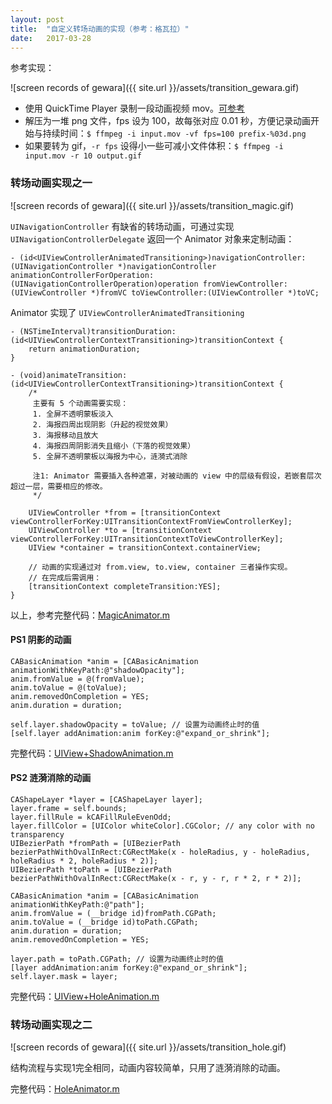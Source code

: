 ```yaml
---
layout: post
title:  "自定义转场动画的实现（参考：格瓦拉）"
date:   2017-03-28
---
```


参考实现：

![screen records of gewara]({{ site.url }}/assets/transition_gewara.gif)

* 使用 QuickTime Player 录制一段动画视频 mov。[可参考](http://osxdaily.com/2016/02/15/howto-record-iphone-screen-mac-quicktime/)
* 解压为一堆 png 文件，fps 设为 100，故每张对应 0.01 秒，方便记录动画开始与持续时间：`$ ffmpeg -i input.mov -vf fps=100 prefix-%03d.png`
* 如果要转为 gif，`-r fps` 设得小一些可减小文件体积：`$ ffmpeg -i input.mov -r 10 output.gif`


### 转场动画实现之一

![screen records of gewara]({{ site.url }}/assets/transition_magic.gif)

`UINavigationController` 有缺省的转场动画，可通过实现 `UINavigationControllerDelegate` 返回一个 Animator 对象来定制动画：

```objc
- (id<UIViewControllerAnimatedTransitioning>)navigationController:(UINavigationController *)navigationController animationControllerForOperation:(UINavigationControllerOperation)operation fromViewController:(UIViewController *)fromVC toViewController:(UIViewController *)toVC;
```

Animator 实现了 `UIViewControllerAnimatedTransitioning`

```obj-c
- (NSTimeInterval)transitionDuration:(id<UIViewControllerContextTransitioning>)transitionContext {
	return animationDuration;
}

- (void)animateTransition:(id<UIViewControllerContextTransitioning>)transitionContext {
    /*
     主要有 5 个动画需要实现：
     1. 全屏不透明蒙板淡入
     2. 海报四周出现阴影（升起的视觉效果）
     3. 海报移动且放大
     4. 海报四周阴影消失且缩小（下落的视觉效果）
     5. 全屏不透明蒙板以海报为中心，涟漪式消除

     注1: Animator 需要插入各种遮罩，对被动画的 view 中的层级有假设，若嵌套层次超过一层，需要相应的修改。
     */
     
    UIViewController *from = [transitionContext viewControllerForKey:UITransitionContextFromViewControllerKey];
    UIViewController *to = [transitionContext viewControllerForKey:UITransitionContextToViewControllerKey];
    UIView *container = transitionContext.containerView;
    
    // 动画的实现通过对 from.view, to.view, container 三者操作实现。
    // 在完成后需调用：
    [transitionContext completeTransition:YES];
}
```

以上，参考完整代码：[MagicAnimator.m](https://github.com/shyang/CustomTransition/blob/master/CustomTransition/MagicAnimator.m)

#### PS1 阴影的动画
```
CABasicAnimation *anim = [CABasicAnimation animationWithKeyPath:@"shadowOpacity"];
anim.fromValue = @(fromValue);
anim.toValue = @(toValue);
anim.removedOnCompletion = YES;
anim.duration = duration;

self.layer.shadowOpacity = toValue; // 设置为动画终止时的值
[self.layer addAnimation:anim forKey:@"expand_or_shrink"];
```

完整代码：[UIView+ShadowAnimation.m](https://github.com/shyang/CustomTransition/blob/master/CustomTransition/UIView%2BShadowAnimation.m)

#### PS2 涟漪消除的动画
```
CAShapeLayer *layer = [CAShapeLayer layer];
layer.frame = self.bounds;
layer.fillRule = kCAFillRuleEvenOdd;
layer.fillColor = [UIColor whiteColor].CGColor; // any color with no transparency
UIBezierPath *fromPath = [UIBezierPath bezierPathWithOvalInRect:CGRectMake(x - holeRadius, y - holeRadius, holeRadius * 2, holeRadius * 2)];
UIBezierPath *toPath = [UIBezierPath bezierPathWithOvalInRect:CGRectMake(x - r, y - r, r * 2, r * 2)];
    
CABasicAnimation *anim = [CABasicAnimation animationWithKeyPath:@"path"];
anim.fromValue = (__bridge id)fromPath.CGPath;
anim.toValue = (__bridge id)toPath.CGPath;
anim.duration = duration;
anim.removedOnCompletion = YES;

layer.path = toPath.CGPath; // 设置为动画终止时的值
[layer addAnimation:anim forKey:@"expand_or_shrink"];
self.layer.mask = layer;
```

完整代码：[UIView+HoleAnimation.m](https://github.com/shyang/CustomTransition/blob/master/CustomTransition/UIView%2BHoleAnimation.m)

### 转场动画实现之二

![screen records of gewara]({{ site.url }}/assets/transition_hole.gif)

结构流程与实现1完全相同，动画内容较简单，只用了涟漪消除的动画。

完整代码：[HoleAnimator.m](https://github.com/shyang/CustomTransition/blob/master/CustomTransition/HoleAnimator.m)